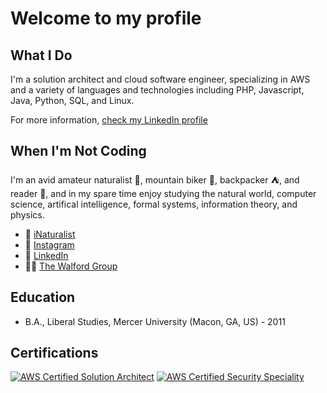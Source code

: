 # Welcome to my profile

## What I Do

I'm a solution architect and cloud software engineer, specializing in AWS and a variety of languages and technologies including PHP, Javascript, Java, Python, SQL, and Linux.

For more information, [check my LinkedIn profile](https://www.linkedin.com/in/calvin-walford/)

## When I'm Not Coding

I'm an avid amateur naturalist 🌱, mountain biker 🚵, backpacker ⛺️, and reader 📖, and in my spare time enjoy studying the natural world, computer science, artifical intelligence, formal systems, information theory, and physics.

- 🍃 [iNaturalist](https://www.inaturalist.org/people/5994872)
- 📸 [Instagram](https://www.instagram.com/a.biking.viking)
- 👋 [LinkedIn](https://www.linkedin.com/in/calvin-walford/)
- 👨‍💻 [The Walford Group](https://www.thewalfordgroup.com)

## Education

- B.A., Liberal Studies, Mercer University (Macon, GA, US) - 2011

## Certifications

[![AWS Certified Solution Architect](https://images.credly.com/size/100x100/images/0e284c3f-5164-4b21-8660-0d84737941bc/image.png)](https://www.credly.com/badges/2ef7aa17-8375-41b5-92eb-777615b23383/public_url)
[![AWS Certified Security Speciality](https://images.credly.com/size/100x1000/images/53acdae5-d69f-4dda-b650-d02ed7a50dd7/image.png)](https://www.credly.com/badges/96471626-a11d-4ec4-92e2-69d17e86aa52/public_url)